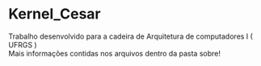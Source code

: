 # Kernel_Cesar
Trabalho desenvolvido para a cadeira de Arquitetura de computadores I ( UFRGS )   
Mais informações contidas nos arquivos dentro da pasta sobre!
